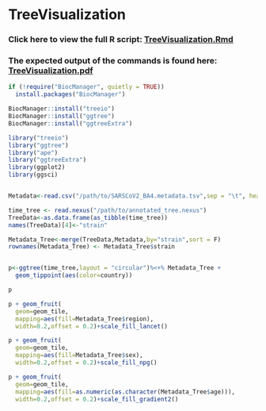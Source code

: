 
# TreeVisualization

### Click here to view the full R script: [TreeVisualization.Rmd](TreeVisualization.Rmd)

### The expected output of the commands is found here: [TreeVisualization.pdf](TreeVisualization.pdf)

```R
if (!require("BiocManager", quietly = TRUE))
  install.packages("BiocManager")

BiocManager::install("treeio")
BiocManager::install("ggtree")
BiocManager::install("ggtreeExtra")

library("treeio")
library("ggtree")
library("ape")
library("ggtreeExtra")
library(ggplot2)
library(ggsci)


Metadata<-read.csv("/path/to/SARSCoV2_BA4.metadata.tsv",sep = "\t", header = TRUE, stringsAsFactors = T)

time_tree <- read.nexus("/path/to/annotated_tree.nexus")
TreeData<-as.data.frame(as_tibble(time_tree))
names(TreeData)[4]<-"strain"

Metadata_Tree<-merge(TreeData,Metadata,by="strain",sort = F)
rownames(Metadata_Tree) <- Metadata_Tree$strain


p<-ggtree(time_tree,layout = "circular")%<+% Metadata_Tree +
  geom_tippoint(aes(color=country))

p

p + geom_fruit(
  geom=geom_tile,
  mapping=aes(fill=Metadata_Tree$region),
  width=0.2,offset = 0.2)+scale_fill_lancet()

p + geom_fruit(
  geom=geom_tile,
  mapping=aes(fill=Metadata_Tree$sex),
  width=0.2,offset = 0.2)+scale_fill_npg()

p + geom_fruit(
  geom=geom_tile,
  mapping=aes(fill=as.numeric(as.character(Metadata_Tree$age))),
  width=0.2,offset = 0.2)+scale_fill_gradient2()


```


